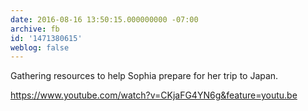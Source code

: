 ```yaml
---
date: 2016-08-16 13:50:15.000000000 -07:00
archive: fb
id: '1471380615'
weblog: false
---
```


Gathering resources to help Sophia prepare for her trip to Japan.

https://www.youtube.com/watch?v=CKjaFG4YN6g&feature=youtu.be
